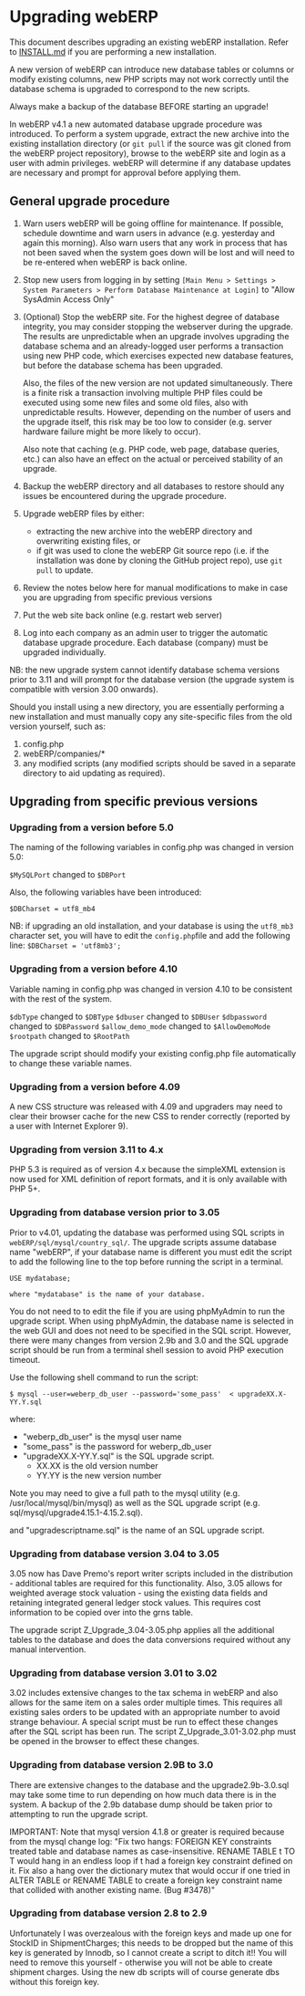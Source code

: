 # Upgrading webERP

This document describes upgrading an existing webERP installation. Refer to [INSTALL.md](INSTALL.md)
if you are performing a new installation.

A new version of webERP can introduce new database tables or columns or modify existing
columns, new PHP scripts may not work correctly until the database schema is upgraded to
correspond to the new scripts.

Always make a backup of the database BEFORE starting an upgrade!

In webERP v4.1 a new automated database upgrade procedure was introduced. To perform a system
upgrade, extract the new archive into the existing installation directory (or `git pull` if
the source was git cloned from the webERP project repository), browse to the webERP site and
login as a user with admin privileges. webERP will determine if any database updates are necessary
and prompt for approval before applying them.


## General upgrade procedure

1. Warn users webERP will be going offline for maintenance. If possible, schedule downtime
     and warn users in advance (e.g. yesterday and again this morning). Also warn users that any
     work in process that has not been saved when the system goes down will be lost and will need
     to be re-entered when webERP is back online.

2. Stop new users from logging in by setting `[Main Menu > Settings > System Parameters > Perform
     Database Maintenance at Login]` to "Allow SysAdmin Access Only"

3. (Optional) Stop the webERP site. For the highest degree of database integrity, you may consider
     stopping the webserver during the upgrade. The results are unpredictable when an upgrade involves
     upgrading the database schema and an already-logged user performs a transaction using new
     PHP code, which exercises expected new database features, but before the database schema
     has been upgraded.

     Also, the files of the new version are not updated simultaneously. There is a finite risk a
     transaction involving multiple PHP files could be executed using some new files and some
     old files, also with unpredictable results. However, depending on the number of users and the
     upgrade itself, this risk may be too low to consider (e.g. server hardware failure might be
     more likely to occur).

     Also note that caching (e.g. PHP code, web page, database queries, etc.) can also have an
     effect on the actual or perceived stability of an upgrade.

4. Backup the webERP directory and all databases to restore should any issues be encountered
     during the upgrade procedure.

5. Upgrade webERP files by either:

    - extracting the new archive into the webERP directory and overwriting existing files, or
    - if git was used to clone the webERP Git source repo (i.e. if the installation was done by cloning
      the GitHub project repo), use `git pull` to update.

6. Review the notes below here for manual modifications to make in case you are upgrading from specific
     previous versions

7. Put the web site back online (e.g. restart web server)

8. Log into each company as an admin user to trigger the automatic database upgrade procedure. Each
     database (company) must be upgraded individually.

NB: the new upgrade system cannot identify database schema versions prior to 3.11 and will prompt for
the database version (the upgrade system is compatible with version 3.00 onwards).

Should you install using a new directory, you are essentially performing a new installation and
must manually copy any site-specific files from the old version yourself, such as:

1. config.php
2. webERP/companies/*
3. any modified scripts (any modified scripts should be saved in a separate directory to aid updating
   as required).


## Upgrading from specific previous versions

### Upgrading from a version before 5.0

The naming of the following variables in config.php was changed in version 5.0:

`$MySQLPort` changed to `$DBPort`

Also, the following variables have been introduced:

`$DBCharset = utf8_mb4`

NB: if upgrading an old installation, and your database is using the `utf8_mb3` character set, you will have to
edit the `config.php`file and add the following line: `$DBCharset = 'utf8mb3';`

### Upgrading from a version before 4.10

Variable naming in config.php was changed in version 4.10 to be consistent with the rest of the system.

`$dbType` changed to `$DBType`
`$dbuser` changed to `$DBUser`
`$dbpassword` changed to `$DBPassword`
`$allow_demo_mode` changed to `$AllowDemoMode`
`$rootpath` changed to `$RootPath`

The upgrade script should modify your existing config.php file automatically to change these variable
names.


### Upgrading from a version before 4.09

A new CSS structure was released with 4.09 and upgraders may need to clear their browser cache for the
new CSS to render correctly (reported by a user with Internet Explorer 9).


### Upgrading from version 3.11 to 4.x

PHP 5.3 is required as of version 4.x because the simpleXML extension is now used for XML definition of
report formats, and it is only available with PHP 5+.


### Upgrading from database version prior to 3.05

Prior to v4.01, updating the database was performed using SQL scripts in `webERP/sql/mysql/country_sql/`.
The upgrade scripts assume database name "webERP", if your database name is different you must edit
the script to add the following line to the top before running the script in a terminal.

    USE mydatabase;

    where "mydatabase" is the name of your database.

You do not need to to edit the file if you are using phpMyAdmin to run the upgrade script. When using
phpMyAdmin, the database name is selected in the web GUI and does not need to be specified in the SQL
script. However, there were many changes from version 2.9b and 3.0 and the SQL upgrade script should be
run from a terminal shell session to avoid PHP execution timeout.

Use the following shell command to run the script:

    $ mysql --user=weberp_db_user --password='some_pass'  < upgradeXX.X-YY.Y.sql

where:

  - "weberp_db_user" is the mysql user name
  - "some_pass" is the password for weberp_db_user
  - "upgradeXX.X-YY.Y.sql" is the SQL upgrade script.
	  - XX.XX is the old version number
	  - YY.YY is the new version number

Note you may need to give a full path to the mysql utility (e.g. /usr/local/mysql/bin/mysql) as well as
the SQL upgrade script (e.g. sql/mysql/upgrade4.15.1-4.15.2.sql).

and "upgradescriptname.sql" is the name of an SQL upgrade script.


### Upgrading from database version 3.04 to 3.05

3.05 now has Dave Premo's report writer scripts included in the distribution - additional tables are required for
this functionality. Also, 3.05 allows for weighted average stock valuation - using the existing data fields and
retaining integrated general ledger stock values. This requires cost information to be copied over into the grns
table.

The upgrade script Z_Upgrade_3.04-3.05.php applies all the additional tables to the database and does the data
conversions required without any manual intervention.


### Upgrading from database version 3.01 to 3.02

3.02 includes extensive changes to the tax schema in webERP and also allows for the same item on a sales order
multiple times. This requires all existing sales orders to be updated with an appropriate number to avoid strange
behaviour. A special script must be run to effect these changes after the SQL script has been run. The script
Z_Upgrade_3.01-3.02.php must be opened in the browser to effect these changes.


### Upgrading from database version 2.9B to 3.0

There are extensive changes to the database and the upgrade2.9b-3.0.sql may take some time to run depending on
how much data there is in the system. A backup of the 2.9b database dump should be taken prior to attempting to
run the upgrade script.

IMPORTANT: Note that mysql version 4.1.8 or greater is required because from the mysql change log:
	"Fix two hangs: FOREIGN KEY constraints treated table and database names as case-insensitive. RENAME TABLE t TO T
    would hang in an endless loop if t had a foreign key constraint defined on it. Fix also a hang over the dictionary
    mutex that would occur if one tried in ALTER TABLE or RENAME TABLE to create a foreign key constraint name that
    collided with another existing name. (Bug #3478)"


### Upgrading from database version 2.8 to 2.9

Unfortunately I was overzealous with the foreign keys and made up one for StockID in ShipmentCharges;
this needs to be dropped but the name of this key is generated by Innodb, so I cannot create a script to ditch it!!
You will need to remove this yourself - otherwise you will not be able to create shipment charges.
Using the new db scripts will of course generate dbs without this foreign key.
